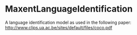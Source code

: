 # MaxentLanguageIdentification
A language identification model as used in the following paper: http://www.clips.ua.ac.be/sites/default/files/coco.pdf
